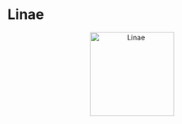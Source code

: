 # Linae
<p align="center">
  <a href="http://clamarque.github.io">
    <img src="http://clamarque.github.io/Linae/img/logo-linae.jpg" alt="Linae" height="170">
  </a>
</p>
